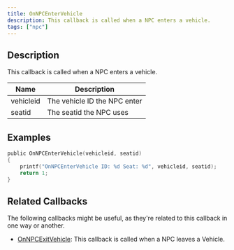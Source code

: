 ```yaml
---
title: OnNPCEnterVehicle
description: This callback is called when a NPC enters a vehicle.
tags: ["npc"]
---
```


## Description

This callback is called when a NPC enters a vehicle.

| Name      | Description                  |
| --------- | ---------------------------- |
| vehicleid | The vehicle ID the NPC enter |
| seatid    | The seatid the NPC uses      |

## Examples

```c
public OnNPCEnterVehicle(vehicleid, seatid)
{
    printf("OnNPCEnterVehicle ID: %d Seat: %d", vehicleid, seatid);
    return 1;
}
```

## Related Callbacks

The following callbacks might be useful, as they're related to this callback in one way or another.

- [OnNPCExitVehicle](OnNPCExitVehicle): This callback is called when a NPC leaves a Vehicle.
